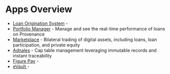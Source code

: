 # Apps Overview



* [Loan Origination System](loan-origination-system-los/) - 
* [Portfolio Manager](portfolio-manager-market-place.md) - Manage and see the real-time performance of loans on Provenance
* [Marketplace](marketplace-digital-funds-services.md) - Bilateral trading of digital assets, including loans, loan participation, and private equity
* [Adnales](adnales.md) - Cap table management leveraging immutable records and instant traceability
* [Figure Pay](figure-pay.md) - 
* [eVault ](evault.md)- 

